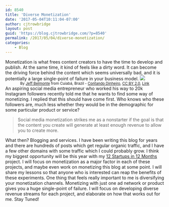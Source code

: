 ```yaml
---
id: 8540
title: 'Diverse Monetization'
date: '2017-05-04T10:11:04-07:00'
author: cjtrowbridge
layout: post
guid: 'https://blog.cjtrowbridge.com/?p=8540'
permalink: /2017/05/04/diverse-monetization/
categories:
    - Blog
---
```


Monetization is what frees content creators to have the time to develop and publish. At the same time, it kind of feels like a dirty word. It can become the driving force behind the content which seems universally bad, and it is potentially a large single-point of failure in your business model. ![](https://upload.wikimedia.org/wikipedia/commons/7/72/Contando_Dinheiro_%288228640%29.jpg)<small style="text-align: center; display: block;">By [Jeff Belmonte](https://www.flickr.com/people/72236935@N00) from Cuiabá, Brazil - [Contando Dinheiro](https://www.flickr.com/photos/jeffbelmonte/8228640/), [CC BY 2.0](http://creativecommons.org/licenses/by/2.0 "Creative Commons Attribution 2.0"), [Link](https://commons.wikimedia.org/w/index.php?curid=37232972)</small>An aspiring social media entrepreneur who worked his way to 20k Instagram followers recently told me that he wants to find some way of monetizing. I replied that this should have come first. Who knows who these followers are, much less whether they would be in the demographic for some particular product or service?

> Social media monetization strikes me as a nonstarter if the goal is that the content you create will generate at least enough revenue to allow you to create more.

What then? Blogging and services. I have been writing this blog for years and there are hundreds of posts which get regular organic traffic, and I have a few other domains with some traffic which I could probably grow. I think my biggest opportunity will be this year with my [12 Startups in 12 Months](https://blog.cjtrowbridge.com/2017/05/02/the-levels-challenge-start-12-startups-in-12-months/) project. I will focus on monetization as a major factor in each of these projects, and maybe even work on monetizing this blog at some point. I will share my lessons so that anyone who is interested can reap the benefits of these experiments. One thing that feels really important to me is diversifying your monetization channels. Monetizing with just one ad network or product gives you a huge single-point of failure. I will focus on developing diverse revenue streams for each project, and elaborate on how that works out for me. Stay Tuned!